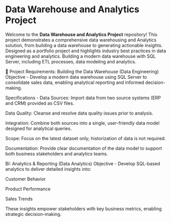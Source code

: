 # Data Warehouse and Analytics Project

Welcome to the **Data Warehouse and Analytics Project** repository!
This project demonstrates a comprehensive data warehousing and Analytics solution, from building a data warehouse to generating actionable insights. Designed as a portfolio project and highlights industry best practices in data engineering and analytics.
Building a modern data warehouse with SQL Server, including ETL processes, data modeling and analytics.

🚀 Project Requirements:
Building the Data Warehouse (Data Engineering)
Objective - 
Develop a modern data warehouse using SQL Server to consolidate sales data, enabling analytical reporting and informed decision-making.

Specifications - 
Data Sources: Import data from two source systems (ERP and CRM) provided as CSV files.

Data Quality: Cleanse and resolve data quality issues prior to analysis.

Integration: Combine both sources into a single, user-friendly data model designed for analytical queries.

Scope: Focus on the latest dataset only; historization of data is not required.

Documentation: Provide clear documentation of the data model to support both business stakeholders and analytics teams.

BI: Analytics & Reporting (Data Analytics)
Objective - 
Develop SQL-based analytics to deliver detailed insights into:

Customer Behavior

Product Performance

Sales Trends

These insights empower stakeholders with key business metrics, enabling strategic decision-making.

